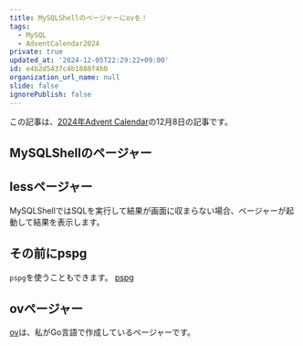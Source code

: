 ```yaml
---
title: MySQLShellのページャーにovを！
tags:
  - MySQL
  - AdventCalendar2024
private: true
updated_at: '2024-12-05T22:29:22+09:00'
id: e4b2d5437c4b1888f4b0
organization_url_name: null
slide: false
ignorePublish: false
---
```

この記事は、[2024年Advent Calendar](https://qiita.com/advent-calendar/2024/mysql)の12月8日の記事です。

## MySQLShellのページャー

## lessページャー

MySQLShellではSQLを実行して結果が画面に収まらない場合、ページャーが起動して結果を表示します。

## その前にpspg

`pspg`を使うこともできます。
[pspg](https://github.com/okbob/pspg)

## ovページャー

[ov](https://github.com/noborus/ov)は、私がGo言語で作成しているページャーです。
